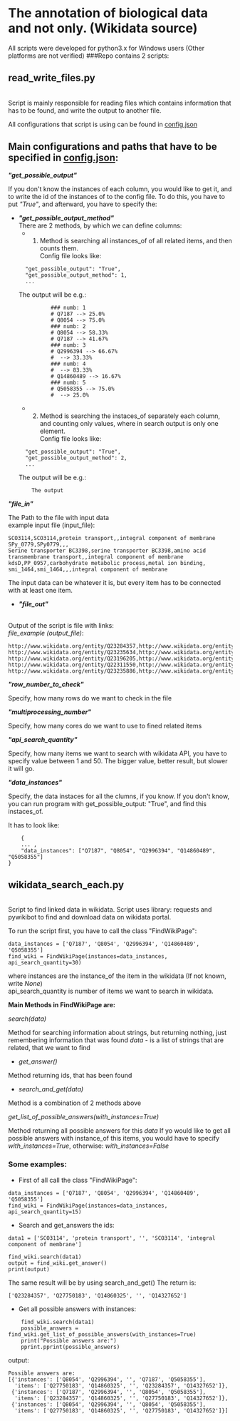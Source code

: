 # The annotation of biological data and not only. (Wikidata source)


All scripts were developed for python3.x for Windows users (Other platforms are not verified)
###Repo contains 2 scripts: 
## read_write_files.py
<br /> Script is mainly responsible for reading files which contains 
information that has to be found, and write the output to another file.<br />

All configurations that script is using can be found in [config.json](config.json)

<b>Main configurations and paths that have to be specified in [config.json](config.json)</b>:
-
<b>*"get_possible_output"*</b>
  
If you don't know the instances of each column, you would like to get it, and
to write the id of the instances of to the config file. To do this, you have to 
put *"True"*, and afterward, you have to specify the: <br />
- <b>*"get_possible_output_method"*</b><br />
There are 2 methods, by which we can define columns:
    - 1) Method is searching all instances_of of all related items, and then
    counts them. <br />
    Config file looks like:
  ```
    "get_possible_output": "True",
    "get_possible_output_method": 1,
    ...
  ```
    The output will be e.g.:
  ```
            ### numb: 1
            # Q7187 --> 25.0%
            # Q8054 --> 75.0%
            ### numb: 2
            # Q8054 --> 58.33%
            # Q7187 --> 41.67%
            ### numb: 3
            # Q2996394 --> 66.67%
            #  --> 33.33%
            ### numb: 4
            #  --> 83.33%
            # Q14860489 --> 16.67%
            ### numb: 5
            # Q5058355 --> 75.0%
            #  --> 25.0%
  ```
    - 2) Method is searching the instaces_of separately each column, and counting only
         values, where in search output is only one element. <br />
         Config file looks like:
  ```
    "get_possible_output": "True",
    "get_possible_output_method": 2,
    ...
  ```
    The output will be e.g.:
  ```
      The output
  ```


<b>*"file_in"*</b>

 The Path to the file with input data
 <br /> example input file (input_file): 

```
SCO3114,SCO3114,protein transport,,integral component of membrane
SPy_0779,SPy0779,,,
Serine transporter BC3398,serine transporter BC3398,amino acid transmembrane transport,,integral component of membrane
kdsD,PP_0957,carbohydrate metabolic process,metal ion binding,
smi_1464,smi_1464,,,integral component of membrane
```
The input data can be whatever it is, but every item has to be connected with at least one item.

- <b>*"file_out"*</b>

<br /> Output of the script is file with links:
<br /> *file_example (output_file)*: 

```
http://www.wikidata.org/entity/Q23284357,http://www.wikidata.org/entity/Q27750183,http://www.wikidata.org/entity/Q14860325,,http://www.wikidata.org/entity/Q14327652
http://www.wikidata.org/entity/Q23235634,http://www.wikidata.org/entity/Q23497168,,,
http://www.wikidata.org/entity/Q23196205,http://www.wikidata.org/entity/Q23514357,http://www.wikidata.org/entity/Q14905294,,http://www.wikidata.org/entity/Q14327652
http://www.wikidata.org/entity/Q22311550,http://www.wikidata.org/entity/Q22318912,http://www.wikidata.org/entity/Q2734081,http://www.wikidata.org/entity/Q13667380,
http://www.wikidata.org/entity/Q23235886,http://www.wikidata.org/entity/Q23548717,,,http://www.wikidata.org/entity/Q14327652
```

<b>*"row_number_to_check"*</b>
  
Specify, how many rows do we want to check in the file

<b>*"multiprocessing_number"*</b>
  
Specify, how many cores do we want to use to fined related items

<b>*"api_search_quantity"*</b>
  
Specify, how many items we want to search with wikidata API,
you have to specify value between 1 and 50. The bigger value, better result, but slower it will go.

<b>*"data_instances"*</b>

Specify, the data instaces for all the clumns, if you know.
If you don't know, you can run program with get_possible_output: "True", 
and find this instaces_of.

It has to look like: 

```
    {
    ... ,
    "data_instances": ["Q7187", "Q8054", "Q2996394", "Q14860489", "Q5058355"]
}
```


## wikidata_search_each.py

<br /> Script to find linked data in wikidata. Script uses library: requests and pywikibot to find and 
download data on wikidata portal.

To run the script first, you have to call the class "FindWikiPage":
```
data_instances = ['Q7187', 'Q8054', 'Q2996394', 'Q14860489', 'Q5058355']
find_wiki = FindWikiPage(instances=data_instances, api_search_quantity=30)
```
where instances are the instance_of the item in the wikidata (If not known, write _None_)</br>
api_search_quantity is number of items we want to search in wikidata.

<b>Main Methods in FindWikiPage are:</b>

*search(data)*

Method for searching information about strings, but returning nothing, just remembering information that was found
_data_ - is a list of strings that are related, that we want to find

- *get_answer()*

Method returning ids, that has been found

- *search_and_get(data)*

Method is a combination of 2 methods above

*get_list_of_possible_answers(with_instances=True)*

Method returning all possible answers for this _data_</b>
If yo would like to get all possible answers with instance_of this items, you would have to specify
_with_instances=True_, otherwise: _with_instances=False_

### Some examples:

- First of all call the class "FindWikiPage":
```
data_instances = ['Q7187', 'Q8054', 'Q2996394', 'Q14860489', 'Q5058355']
find_wiki = FindWikiPage(instances=data_instances, api_search_quantity=15)
```
- Search and get_answers the ids:
```
data1 = ['SCO3114', 'protein transport', '', 'SCO3114', 'integral component of membrane']

find_wiki.search(data1)
output = find_wiki.get_answer()
print(output)
```
The same result will be by using search_and_get()
The return is:
```
['Q23284357', 'Q27750183', 'Q14860325', '', 'Q14327652']
```
- Get all possible answers with instances:
```
    find_wiki.search(data1)
    possible_answers = find_wiki.get_list_of_possible_answers(with_instances=True)
    print("Possible answers are:")
    pprint.pprint(possible_answers)
```
output:
```
Possible answers are:
[{'instances': ['Q8054', 'Q2996394', '', 'Q7187', 'Q5058355'],
  'items': ['Q27750183', 'Q14860325', '', 'Q23284357', 'Q14327652']},
 {'instances': ['Q7187', 'Q2996394', '', 'Q8054', 'Q5058355'],
  'items': ['Q23284357', 'Q14860325', '', 'Q27750183', 'Q14327652']},
 {'instances': ['Q8054', 'Q2996394', '', 'Q8054', 'Q5058355'],
  'items': ['Q27750183', 'Q14860325', '', 'Q27750183', 'Q14327652']}]

```